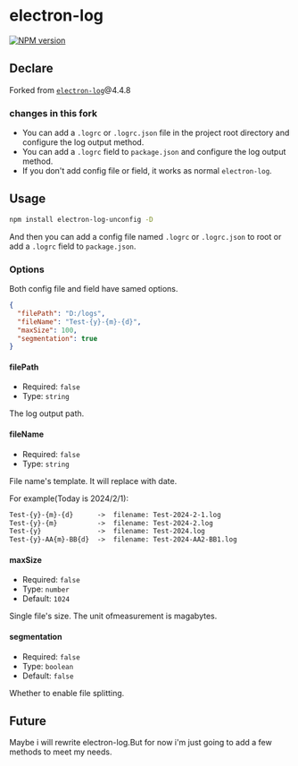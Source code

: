 # electron-log

[![NPM version](https://img.shields.io/npm/v/electron-log-unconfig)](https://www.npmjs.com/packages/electron-log-unconfig)

## Declare

Forked from [`electron-log`](https://github.com/megahertz/electron-log/tree/v4.4.8)@4.4.8

### changes in this fork

- You can add a `.logrc` or `.logrc.json` file in the project root directory and configure the log output method.
- You can add a `.logrc` field to `package.json` and configure the log output method.
- If you don't add config file or field, it works as normal `electron-log`.

## Usage

```bash
npm install electron-log-unconfig -D
```

And then you can add a config file named `.logrc` or `.logrc.json` to root or add a `.logrc` field to `package.json`.

### Options

Both config file and field have samed options.

```json
{
  "filePath": "D:/logs",
  "fileName": "Test-{y}-{m}-{d}",
  "maxSize": 100,
  "segmentation": true
}
```

#### filePath

- Required: `false`
- Type: `string`

The log output path.

#### fileName

- Required: `false`
- Type: `string`

File name's template. It will replace with date.

For example(Today is 2024/2/1):

```txt
Test-{y}-{m}-{d}      ->  filename: Test-2024-2-1.log
Test-{y}-{m}          ->  filename: Test-2024-2.log
Test-{y}              ->  filename: Test-2024.log
Test-{y}-AA{m}-BB{d}  ->  filename: Test-2024-AA2-BB1.log
```

#### maxSize

- Required: `false`
- Type: `number`
- Default: `1024`

Single file's size. The unit ofmeasurement is magabytes.

#### segmentation

- Required: `false`
- Type: `boolean`
- Default: `false`

Whether to enable file splitting.

## Future

Maybe i will rewrite electron-log.But for now i'm just going to add a few methods to meet my needs.
